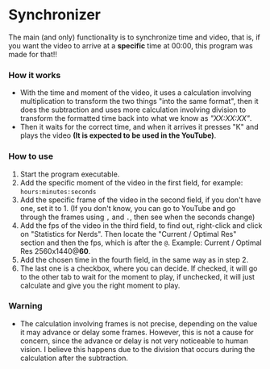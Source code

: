 # Synchronizer
The main (and only) functionality is to synchronize time and video, that is, if you want the video to arrive at a **specific** time at 00:00, this program was made for that!!

### How it works
- With the time and moment of the video, it uses a calculation involving multiplication to transform the two things "into the same format", then it does the subtraction and uses more calculation involving division to transform the formatted time back into what we know as *"XX:XX:XX"*.
- Then it waits for the correct time, and when it arrives it presses "K" and plays the video **(It is expected to be used in the YouTube)**.

### How to use
1. Start the program executable.
2. Add the specific moment of the video in the first field, for example: `hours:minutes:seconds`
3. Add the specific frame of the video in the second field, if you don't have one, set it to 1. (If you don't know, you can go to YouTube and go through the frames using `,` and `.`, then see when the seconds change)
4. Add the fps of the video in the third field, to find out, right-click and click on "Statistics for Nerds". Then locate the "Current / Optimal Res" section and then the fps, which is after the `@`. Example: Current / Optimal Res 2560x1440@**60**.
5. Add the chosen time in the fourth field, in the same way as in step 2.
6. The last one is a checkbox, where you can decide. If checked, it will go to the other tab to wait for the moment to play, if unchecked, it will just calculate and give you the right moment to play.

### Warning
- The calculation involving frames is not precise, depending on the value it may advance or delay some frames. However, this is not a cause for concern, since the advance or delay is not very noticeable to human vision. I believe this happens due to the division that occurs during the calculation after the subtraction.
